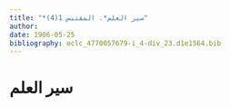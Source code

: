 ```yaml
---
title: "*سير العلم*. المقتبس 1(4)"
author: 
date: 1906-05-25
bibliography: oclc_4770057679-i_4-div_23.d1e1564.bib
---
```




#  سير العلم 

